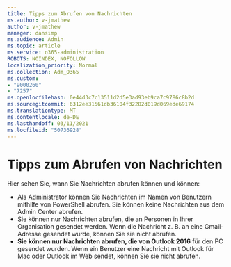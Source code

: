```yaml
---
title: Tipps zum Abrufen von Nachrichten
ms.author: v-jmathew
author: v-jmathew
manager: dansimp
ms.audience: Admin
ms.topic: article
ms.service: o365-administration
ROBOTS: NOINDEX, NOFOLLOW
localization_priority: Normal
ms.collection: Adm_O365
ms.custom:
- "9000260"
- "7257"
ms.openlocfilehash: 0e44d3c7c13511d2d5e3ad93eb9ca7c9786c8b2d
ms.sourcegitcommit: 6312ee31561db36104f32282d019d069ede69174
ms.translationtype: MT
ms.contentlocale: de-DE
ms.lasthandoff: 03/11/2021
ms.locfileid: "50736928"
---
```

# <a name="tips-about-recalling-messages"></a>Tipps zum Abrufen von Nachrichten

Hier sehen Sie, wann Sie Nachrichten abrufen können und können:

* Als Administrator können Sie Nachrichten im Namen von Benutzern mithilfe von PowerShell abrufen. Sie können keine Nachrichten aus dem Admin Center abrufen.
* Sie können nur Nachrichten abrufen, die an Personen in Ihrer Organisation gesendet werden. Wenn die Nachricht z. B. an eine Gmail-Adresse gesendet wurde, können Sie sie nicht abrufen.
* **Sie können nur Nachrichten abrufen, die von Outlook 2016** für den PC gesendet wurden. Wenn ein Benutzer eine Nachricht mit Outlook für Mac oder Outlook im Web sendet, können Sie sie nicht abrufen.
